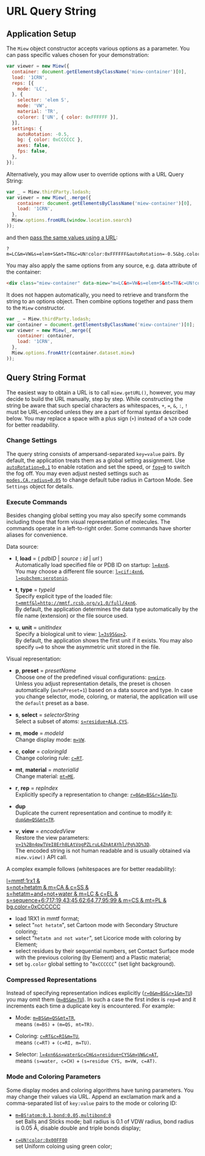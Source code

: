 # URL Query String

## Application Setup

The `Miew` object constructor accepts various options as a parameter. You can pass specific values chosen for your
demonstration:

```js
var viewer = new Miew({
  container: document.getElementsByClassName('miew-container')[0],
  load: '1CRN',
  reps: [{
    mode: 'LC',
  }, {
    selector: 'elem S',
    mode: 'VW',
    material: 'TR',
    colorer: ['UN', { color: 0xFFFFFF }],
  }],
  settings: {
    autoRotation: -0.5,
    bg: { color: 0xCCCCCC },
    axes: false,
    fps: false,
  },
});
```

Alternatively, you may allow user to override options with a URL Query String:

```js
var _ = Miew.thirdParty.lodash;
var viewer = new Miew(_.merge({
    container: document.getElementsByClassName('miew-container')[0],
    load: '1CRN',
  }, 
  Miew.options.fromURL(window.location.search)
));
```

and then [pass the same values using a URL](http://miew.opensource.epam.com/?m=LC&m=VW&s=elem+S&mt=TR&c=UN!color:0xFFFFFF&autoRotation=-0.5&bg.color=0xCCCCCC&axes=0&fps=0):

```
?m=LC&m=VW&s=elem+S&mt=TR&c=UN!color:0xFFFFFF&autoRotation=-0.5&bg.color=0xCCCCCC&axes=0&fps=0
```

You may also apply the same options from any source, e.g. data attribute of the container: 

```html
<div class="miew-container" data-miew="m=LC&m=VW&s=elem+S&mt=TR&c=UN!color:0xFFFFFF&autoRotation=-0.5&bg.color=0xCCCCCC&axes=0&fps=0"></div>
```

It does not happen automatically, you need to retrieve and transform the string to an options object. Then combine
options together and pass them to the `Miew` constructor.

```js
var _ = Miew.thirdParty.lodash;
var container = document.getElementsByClassName('miew-container')[0];
var viewer = new Miew(_.merge({
    container: container,
    load: '1CRN',
  }, 
  Miew.options.fromAttr(container.dataset.miew)
));
```

## Query String Format

The easiest way to obtain a URL is to call `miew.getURL()`, however, you may decide to build the URL manually,
step by step. While constructing the string be aware that such special characters as whitespaces,
`+`, `=`, `&`, `:`, `!` must be URL-encoded unless they are a part of formal syntax described below.
You may replace a space with a plus sign (`+`) instead of a `%20` code for better readability. 

### Change Settings

The query string consists of ampersand-separated `key=value` pairs. By default, the application treats them as a global setting
assignment. Use [`autoRotation=0.1`] to enable rotation and set the speed, or [`fog=0`] to switch the fog off. You may even adjust
nested settings such as [`modes.CA.radius=0.05`] to change default tube radius in Cartoon Mode.
See `Settings` object for details.

[`autoRotation=0.1`]: http://miew.opensource.epam.com/?autoRotation=0.1
[`fog=0`]: http://miew.opensource.epam.com/?fog=0
[`modes.CA.radius=0.05`]: http://miew.opensource.epam.com/?modes.CA.radius=0.05

### Execute Commands

Besides changing global setting you may also specify some commands including those that form visual representation
of molecules. The commands operate in a left-to-right order. Some commands have shorter aliases for convenience.

Data source:

  - **l**, **load** = ( _pdbID_ | _source_ **:** _id_ | _url_ )  
    Automatically load specified file or PDB ID on startup: [`l=4xn6`].  
    You may choose a different file source: [`l=cif:4xn6`], [`l=pubchem:serotonin`].

  - **t**, **type** = _typeId_  
    Specify explicit type of the loaded file: [`t=mmtf&l=http://mmtf.rcsb.org/v1.0/full/4xn6`].  
    By default, the application determines the data type automatically by the file name (extension) or the
    file source used.

  - **u**, **unit** = _unitIndex_  
    Specify a biological unit to view: [`l=3s95&u=2`].  
    By default, the application shows the first unit if it exists. You may also specify `u=0` to show the asymmetric
    unit stored in the file.

Visual representation:

  - **p**, **preset** = _presetName_  
    Choose one of the predefined visual configurations: [`p=wire`].  
    Unless you adjust representation details, the preset is chosen automatically (`autoPreset=1`)
    based on a data source and type. In case you change selector, mode, coloring, or material,
    the application will use the `default` preset as a base.

  - **s**, **select** = _selectorString_  
    Select a subset of atoms: [`s=residue+ALA,CYS`].  

  - **m**, **mode** = _modeId_  
    Change display mode: [`m=VW`].

  - **c**, **color** = _coloringId_  
    Change coloring rule: [`c=RT`].

  - **mt**, **material** = _materialId_  
    Change material: [`mt=ME`].

  - **r**, **rep** = _repIndex_  
    Explicitly specify a representation to change: [`r=0&m=BS&r=1&m=TU`].

  - **dup**  
    Duplicate the current representation and continue to modify it: [`dup&m=QS&mt=TR`].

  - **v**, **view** = _encodedView_  
    Restore the view parameters: [`v=1%2Bn4pwTVeI8Erh8LAtVogPZLruL4ZnAtAYhl/Pg%3D%3D`].  
    The encoded string is not human readable and is usually obtained via `miew.view()` API call.

[`l=4xn6`]:             http://miew.opensource.epam.com/?l=4xn6
[`l=cif:4xn6`]:         http://miew.opensource.epam.com/?l=cif:4xn6
[`l=pubchem:serotonin`]:http://miew.opensource.epam.com/?l=pubchem:serotonin
[`t=mmtf&l=http://mmtf.rcsb.org/v1.0/full/4xn6`]: http://miew.opensource.epam.com/?t=mmtf&l=http://mmtf.rcsb.org/v1.0/full/4xn6
[`l=3s95&u=2`]:         http://miew.opensource.epam.com/?l=3s95&u=2
[`p=wire`]:             http://miew.opensource.epam.com/?p=wire
[`s=residue+ALA,CYS`]:  http://miew.opensource.epam.com/?s=residue+ALA,CYS
[`m=VW`]:               http://miew.opensource.epam.com/?m=VW
[`c=RT`]:               http://miew.opensource.epam.com/?c=RT
[`mt=ME`]:              http://miew.opensource.epam.com/?mt=ME
[`r=0&m=BS&r=1&m=TU`]:  http://miew.opensource.epam.com/?r=0&m=BS&r=1&m=TU
[`dup&m=QS&mt=TR`]:     http://miew.opensource.epam.com/?dup&m=QS&mt=TR
[`v=1%2Bn4pwTVeI8Erh8LAtVogPZLruL4ZnAtAYhl/Pg%3D%3D`]: http://miew.opensource.epam.com/?v=1%2Bn4pwTVeI8Erh8LAtVogPZLruL4ZnAtAYhl/Pg%3D%3D

A complex example follows (whitespaces are for better readability):

[l=mmtf:1rx1 &  
s=not+hetatm & m=CA & c=SS &  
s=hetatm+and+not+water & m=LC & c=EL &  
s=sequence+6:7,17:19,43:45,62:64,77,95:99 & m=CS & mt=PL &  
bg.color=0xCCCCCC](http://miew.opensource.epam.com/?l=mmtf:1rx1&s=not+hetatm&m=CA&c=SS&s=hetatm+and+not+water&m=LC&c=EL&s=sequence+6:7,17:19,43:45,62:64,77,95:99&m=CS&mt=PL&bg.color=0xCCCCCC)

  - load 1RX1 in mmtf format;
  - select "`not hetatm`", set Cartoon mode with Secondary Structure coloring;
  - select "`hetatm and not water`", set Licorice mode with coloring by Element;
  - select residues by their sequential numbers, set Contact Surface mode with the previous coloring (by Element)
    and a Plastic material;
  - set `bg.color` global setting to "`0xCCCCCC`" (set light background).

### Compressed Representations

Instead of specifying representation indices explicitly ([`r=0&m=BS&r=1&m=TU`]) you may omit them
([`m=BS&m=TU`]). In such a case the first index is `rep=0` and it increments each time a duplicate key
is encountered. For example:

  - Mode: [`m=BS&m=QS&mt=TR`],  
    means `(m=BS)` + `(m=QS, mt=TR)`.

  - Coloring: [`c=RT&c=RI&m=TU`],  
    means `(c=RT)` + `(c=RI, m=TU)`.

  - Selector: [`l=4xn6&s=water&c=CH&s=residue+CYS&m=VW&c=AT`],  
    means `(s=water, c=CH)` + `(s=residue CYS, m=VW, c=AT)`.

[`m=BS&m=TU`]:          http://miew.opensource.epam.com?m=BS&m=TU
[`m=BS&m=QS&mt=TR`]:    http://miew.opensource.epam.com/?m=BS&m=QS&mt=TR
[`c=RT&c=RI&m=TU`]:     http://miew.opensource.epam.com/?c=RT&c=RI&m=TU
[`l=4xn6&s=water&c=CH&s=residue+CYS&m=VW&c=AT`]: http://miew.opensource.epam.com/?l=4xn6&s=water&c=CH&s=residue+CYS&m=VW&c=AT

### Mode and Coloring Parameters

Some display modes and coloring algorithms have tuning parameters. You may change their values via
URL. Append an exclamation mark and a comma-separated list of `key:value` pairs to the mode or coloring ID:

  - [`m=BS!atom:0.1,bond:0.05,multibond:0`]  
    set Balls and Sticks mode; ball radius is 0.1 of VDW radius, bond radius is 0.05 Å,
    disable double and triple bonds display;

  - [`c=UN!color:0x00FF00`]  
    set Uniform coloing using green color;

[`m=BS!atom:0.1,bond:0.05,multibond:0`]: http://miew.opensource.epam.com/?m=BS!atom:0.1,bond:0.05,multibond:0
[`c=UN!color:0x00FF00`]: http://miew.opensource.epam.com/?c=UN!color:0x00FF00

